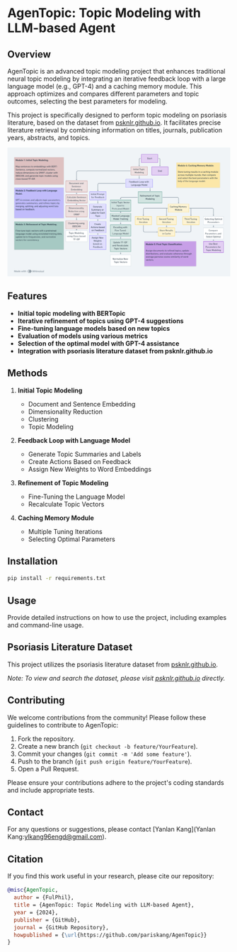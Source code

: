 # AgenTopic: Topic Modeling with LLM-based Agent

## Overview

AgenTopic is an advanced topic modeling project that enhances traditional neural topic modeling by integrating an iterative feedback loop with a large language model (e.g., GPT-4) and a caching memory module. This approach optimizes and compares different parameters and topic outcomes, selecting the best parameters for modeling.

This project is specifically designed to perform topic modeling on psoriasis literature, based on the dataset from [psknlr.github.io](https://psknlr.github.io). It facilitates precise literature retrieval by combining information on titles, journals, publication years, abstracts, and topics.

![Workflow of the AgenTopic algorithm](AgenTopic_flow.png)

## Features

- **Initial topic modeling with BERTopic**
- **Iterative refinement of topics using GPT-4 suggestions**
- **Fine-tuning language models based on new topics**
- **Evaluation of models using various metrics**
- **Selection of the optimal model with GPT-4 assistance**
- **Integration with psoriasis literature dataset from psknlr.github.io**

## Methods

1. **Initial Topic Modeling**
   - Document and Sentence Embedding
   - Dimensionality Reduction
   - Clustering
   - Topic Modeling

2. **Feedback Loop with Language Model**
   - Generate Topic Summaries and Labels
   - Create Actions Based on Feedback
   - Assign New Weights to Word Embeddings

3. **Refinement of Topic Modeling**
   - Fine-Tuning the Language Model
   - Recalculate Topic Vectors

4. **Caching Memory Module**
   - Multiple Tuning Iterations
   - Selecting Optimal Parameters

## Installation

```bash
pip install -r requirements.txt
```

## Usage

Provide detailed instructions on how to use the project, including examples and command-line usage.

## Psoriasis Literature Dataset

This project utilizes the psoriasis literature dataset from [psknlr.github.io](https://psknlr.github.io). 

*Note: To view and search the dataset, please visit [psknlr.github.io](https://psknlr.github.io) directly.*

## Contributing

We welcome contributions from the community! Please follow these guidelines to contribute to AgenTopic:

1. Fork the repository.
2. Create a new branch (`git checkout -b feature/YourFeature`).
3. Commit your changes (`git commit -m 'Add some feature'`).
4. Push to the branch (`git push origin feature/YourFeature`).
5. Open a Pull Request.

Please ensure your contributions adhere to the project's coding standards and include appropriate tests.

## Contact

For any questions or suggestions, please contact [Yanlan Kang](Yanlan Kang:ylkang96engd@gmail.com).

## Citation

If you find this work useful in your research, please cite our repository:

```bibtex
@misc{AgenTopic,
  author = {FulPhil},
  title = {AgenTopic: Topic Modeling with LLM-based Agent},
  year = {2024},
  publisher = {GitHub},
  journal = {GitHub Repository},
  howpublished = {\url{https://github.com/pariskang/AgenTopic}}
}
        
